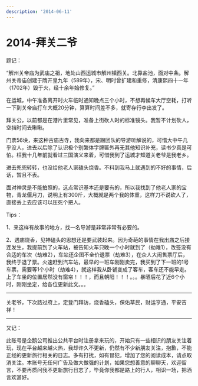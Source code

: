 ```yaml
---
description: '2014-06-11'
---
```


# 2014-拜关二爷

题记：

“解州关帝庙为武庙之祖，地处山西运城市解州镇西关。北靠盐池，面对中条。解州关帝庙创建于隋开皇九年（589年），宋、明时曾扩建和重修，清康熙四十一年（1702年）毁于火，经十余年始修复。”

在运城，中午准备离开时火车临时通知晚点三个小时，不想再候车大厅空耗，打听一下到关帝庙打车大概20分钟，算算时间差不多，就寄存行李出发了。  


拜关公，以前都是在港片里常见，准备上街砍人时的标准镜头。我暂不计划砍人，空挡时间去瞅瞅。

门票56块，来这种古庙古寺，我向来都是蹭团队的导游听解说的，可惜大中午几乎没人，进去以后除了认识极个别繁体字牌匾外再无其他知识补充，读书少真是可怕。枉我十几年前就看过三国演义来着，可惜我到了运城才知道关老爷是我老乡。

进去兜兜转转，也没给他老人家磕头烧香。不料到我马上就遇到的不好的事情，后话，暂且不表。

面对神灵是不能拍照的，这点常识基本还是要有的，所以我找到了他老人家的宝物，青龙偃月刀，说明上有300斤，大概就是两个我的体重，这样刀不说砍人了，直接丢上去应该可以压死个把人。

Tips：

1、来这样有故事的地方，找一名导游是非常非常有必要的。

2、遇庙烧香，见神磕头的思想还是要武装起来。因为奇葩的事情在我出庙之后接连发生，我提前到了火车站，被告知火车只晚一个小时就到了（劫难1），改签没有合适的车次（劫难2），车站还企图不全价退票（劫难3），在众人大闹售票厅后，我终于退了票。火速赶到汽车站，最早的一班车刚刚卖完，我买到了下一班的1号车票，需要等1个小时（劫难4），就这样我从卧铺变成了客车，客车还不能早走。上了车坐的位置居然没有窗帘！！！，而且朝阳！！！。。。暴晒后花了近6个小时，刚刚坐定，给各位更新此文。。。

---

关老爷，下次路过府上，定登门拜访，烧香磕头，保佑草民，财运亨通，平安吉祥！

---

又记：

此账号是企鹅公司推出公共平台时注册拿来玩的，开始只有一些相识的朋友关注着玩，现在平台越来越火热，我却许久不更新，仍然有不少新朋友关注，抱歉，不能正经的更新旅行相关的日志。多有打扰，如有冒犯，增加了您的阅读成本，请点取消关注。本账号无任何广告及做大做强的计划，如果您想善意的聊聊天，欢迎留言，不要再质问我不更新旅行日志了，毕竟你我都是路上的行人，相识一场，把酒言欢甚好。

